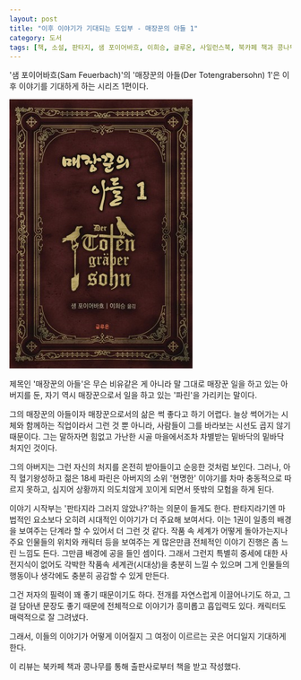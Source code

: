 ```yaml
---
layout: post
title: "이후 이야기가 기대되는 도입부 - 매장꾼의 아들 1"
category: 도서
tags: [책, 소설, 판타지, 샘 포이어바흐, 이희승, 글루온, 사일런스북, 북카페 책과 콩나무, 서평]
---
```


'샘 포이어바흐(Sam Feuerbach)'의
'매장꾼의 아들(Der Totengrabersohn) 1'은
이후 이야기를 기대하게 하는 시리즈 1편이다.

![표지](/images/der-totengrabersohn-1-book-h480.jpg)

제목인 '매장꾼의 아들'은 무슨 비유같은 게 아니라
말 그대로 매장꾼 일을 하고 있는 아버지를 둔,
자기 역시 매장꾼으로서 일을 하고 있는 '파린'을 가리키는 말이다.

그의 매장꾼의 아들이자 매장꾼으로서의 삶은 썩 좋다고 하기 어렵다.
늘상 썩어가는 시체와 함께하는 직업이라서 그런 것 뿐 아니라,
사람들이 그를 바라보는 시선도 곱지 않기 때문이다.
그는 말하자면 힘없고 가난한 시골 마을에서조차 차별받는 밑바닥의 밑바닥 처지인 것이다.

그의 아버지는 그런 자신의 처지를 온전히 받아들이고 순응한 것처럼 보인다.
그러나, 아직 혈기왕성하고 젊은 18세 파린은
아버지의 소위 '현명한' 이야기를 차마 충동적으로 따르지 못하고,
심지어 상황까지 의도치않게 꼬이게 되면서 뜻밖의 모험을 하게 된다.

이야기 시작부는 '판타지라 그러지 않았나?'하는 의문이 들게도 한다.
판타지라기엔 마법적인 요소보다 오히려 시대적인 이야기가 더 주요해 보여서다.
이는 1권이 일종의 배경을 보여주는 단계라 할 수 있어서 더 그런 것 같다.
작품 속 세계가 어떻게 돌아가는지나 주요 인물들의 위치와 캐릭터 등을 보여주는 게 많은만큼
전체적인 이야기 진행은 좀 느린 느낌도 든다.
그만큼 배경에 공을 들인 셈이다.
그래서 그런지 특별히 중세에 대한 사전지식이 없어도
각박한 작품속 세계관(시대상)을 충분히 느낄 수 있으며
그게 인물들의 행동이나 생각에도 충분히 공감할 수 있게 만든다.

그건 저자의 필력이 꽤 좋기 때문이기도 하다.
전개를 자연스럽게 이끌어나기도 하고,
그걸 담아낸 문장도 좋기 때문에
전체적으로 이야기가 흥미롭고 흡입력도 있다.
캐릭터도 매력적으로 잘 그려냈다.

그래서, 이들의 이야기가 어떻게 이어질지
그 여정이 이르르는 곳은 어디일지 기대하게 한다.



<div class="im im-info">
이 리뷰는 북카페 책과 콩나무를 통해 출판사로부터 책을 받고 작성했다.
</div>
